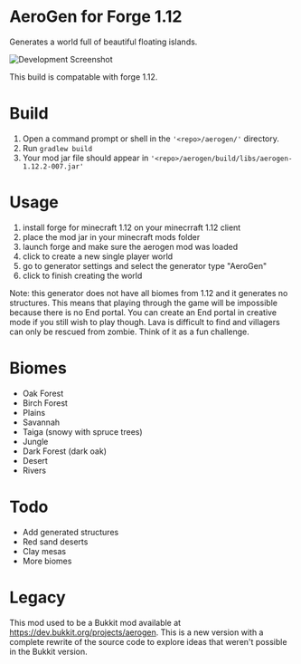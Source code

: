 # AeroGen for Forge 1.12

Generates a world full of beautiful floating islands.

![Development Screenshot](images/ktaqncffgzg01.png)

This build is compatable with forge 1.12.

# Build
1. Open a command prompt or shell in the `'<repo>/aerogen/'` directory.
2. Run `gradlew build`
3. Your mod jar file should appear in `'<repo>/aerogen/build/libs/aerogen-1.12.2-007.jar'`

# Usage
1. install forge for minecraft 1.12 on your minecrraft 1.12 client
2. place the mod jar in your minecraft mods folder
3. launch forge and make sure the aerogen mod was loaded
4. click to create a new single player world
5. go to generator settings and select the generator type "AeroGen"
6. click to finish creating the world

Note: this generator does not have all biomes from 1.12 and it generates no structures.
This means that playing through the game will be impossible because there is no End portal.
You can create an End portal in creative mode if you still wish to play though. Lava is
difficult to find and villagers can only be rescued from zombie. Think of it as a fun challenge.

# Biomes
- Oak Forest
- Birch Forest
- Plains
- Savannah
- Taiga (snowy with spruce trees)
- Jungle
- Dark Forest (dark oak)
- Desert
- Rivers

# Todo
- Add generated structures
- Red sand deserts
- Clay mesas
- More biomes

# Legacy

This mod used to be a Bukkit mod available at https://dev.bukkit.org/projects/aerogen.
This is a new version with a complete rewrite of the source code to explore ideas that 
weren't possible in the Bukkit version.